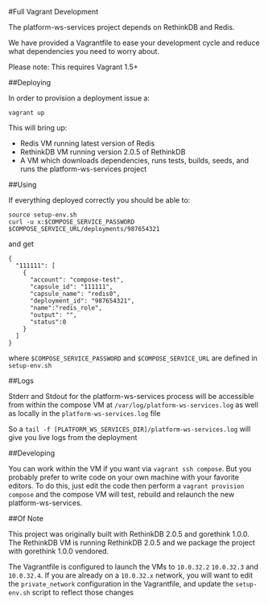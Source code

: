 #Full Vagrant Development

The platform-ws-services project depends on RethinkDB and Redis.

We have provided a Vagrantfile to ease your development cycle and reduce
what dependencies you need to worry about.

Please note: This requires Vagrant 1.5+

##Deploying

In order to provision a deployment issue a:

```shell
vagrant up
```

This will bring up:

* Redis VM running latest version of Redis
* RethinkDB VM running version 2.0.5 of RethinkDB
* A VM which downloads dependencies, runs tests, builds, seeds, and runs the
  platform-ws-services project

##Using

If everything deployed correctly you should be able to:

```shell
source setup-env.sh
curl -u x:$COMPOSE_SERVICE_PASSWORD $COMPOSE_SERVICE_URL/deployments/987654321
```

and get

```shell
{
  "111111": [
    {
      "account": "compose-test",
      "capsule_id": "111111",
      "capsule_name": "redis0",
      "deployment_id": "987654321",
      "name":"redis_role",
      "output": "",
      "status":0
    }
  ]
}
```


where `$COMPOSE_SERVICE_PASSWORD` and `$COMPOSE_SERVICE_URL` are defined in
`setup-env.sh`

##Logs

Stderr and Stdout for the platform-ws-services process will be accessible
from within the compose VM at `/var/log/platform-ws-services.log` as well
as locally in the `platform-ws-services.log` file

So a `tail -f [PLATFORM_WS_SERVICES_DIR]/platform-ws-services.log` will
give you live logs from the deployment

##Developing

You can work within the VM if you want via `vagrant ssh compose`. But you
probably prefer to write code on your own machine with your favorite
editors. To do this, just edit the code then perform a `vagrant provision
compose` and the compose VM will test, rebuild and relaunch the new
platform-ws-services.

##Of Note

This project was originally built with RethinkDB 2.0.5 and gorethink 1.0.0. The
RethinkDB VM is running RethinkDB 2.0.5 and we package the project with
gorethink 1.0.0 vendored.

The Vagrantfile is configured to launch the VMs to `10.0.32.2` `10.0.32.3` and
`10.0.32.4`. If you are already on a `10.0.32.x` network, you will want to edit
the `private_network` configuration in the Vagrantfile, and update the
`setup-env.sh` script to reflect those changes
